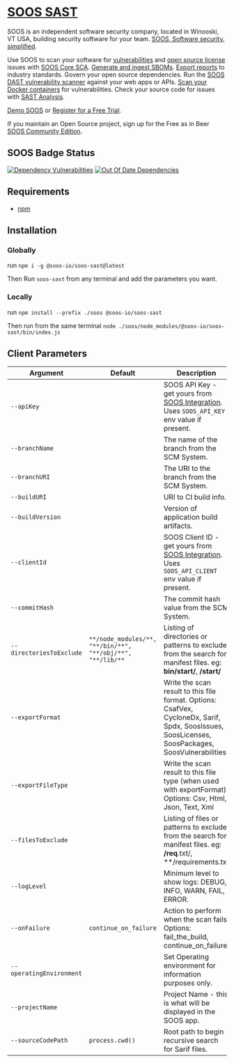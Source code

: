 # [SOOS SAST](https://soos.io/products/sast)

SOOS is an independent software security company, located in Winooski, VT USA, building security software for your team. [SOOS, Software security, simplified](https://soos.io).

Use SOOS to scan your software for [vulnerabilities](https://app.soos.io/research/vulnerabilities) and [open source license](https://app.soos.io/research/licenses) issues with [SOOS Core SCA](https://soos.io/products/sca). [Generate and ingest SBOMs](https://soos.io/products/sbom-manager). [Export reports](https://kb.soos.io/project-exports-and-reports) to industry standards. Govern your open source dependencies. Run the [SOOS DAST vulnerability scanner](https://soos.io/products/dast) against your web apps or APIs. [Scan your Docker containers](https://soos.io/products/containers) for vulnerabilities. Check your source code for issues with [SAST Analysis](https://soos.io/products/sast).

[Demo SOOS](https://app.soos.io/demo) or [Register for a Free Trial](https://app.soos.io/register).

If you maintain an Open Source project, sign up for the Free as in Beer [SOOS Community Edition](https://soos.io/products/community-edition).

## SOOS Badge Status
[![Dependency Vulnerabilities](https://img.shields.io/endpoint?url=https%3A%2F%2Fapi-hooks.soos.io%2Fapi%2Fshieldsio-badges%3FbadgeType%3DDependencyVulnerabilities%26pid%3Dhthsx56pz%26branchName%3Dmain)](https://app.soos.io)
[![Out Of Date Dependencies](https://img.shields.io/endpoint?url=https%3A%2F%2Fapi-hooks.soos.io%2Fapi%2Fshieldsio-badges%3FbadgeType%3DOutOfDateDependencies%26pid%3Dhthsx56pz%26branchName%3Dmain)](https://app.soos.io)

## Requirements
  - [npm](https://docs.npmjs.com/downloading-and-installing-node-js-and-npm)
  
## Installation

### Globally
run `npm i -g @soos-io/soos-sast@latest`

Then Run `soos-sast` from any terminal and add the parameters you want.

### Locally
run `npm install --prefix ./soos @soos-io/soos-sast`

Then run from the same terminal `node ./soos/node_modules/@soos-io/soos-sast/bin/index.js`

## Client Parameters


| Argument                 | Default                                   | Description                                                                                                                          |
| ------------------------ | ----------------------------------------- | ------------------------------------------------------------------------------------------------------------------------------------ |
| `--apiKey`               |                                     | SOOS API Key - get yours from [SOOS Integration](https://app.soos.io/integrate/sast). Uses `SOOS_API_KEY` env value if present.      |
| `--branchName`           |                                     | The name of the branch from the SCM System.                                                                                          |
| `--branchURI`            |                                     | The URI to the branch from the SCM System.                                                                                           |
| `--buildURI`             |                                     | URI to CI build info.                                                                                                                |
| `--buildVersion`         |                                     | Version of application build artifacts.                                                                                              |
| `--clientId`             |  | SOOS Client ID - get yours from [SOOS Integration](https://app.soos.io/integrate/sast). Uses `SOOS_API_CLIENT` env value if present.                                        |
| `--commitHash`           |                                     | The commit hash value from the SCM System.                                                                                           |
| `--directoriesToExclude` | `**/node_modules/**, "**/bin/**", "**/obj/**", "**/lib/**` | Listing of directories or patterns to exclude from the search for manifest files. eg: **bin/start/**, **/start/**   |
| `--exportFormat`         |  | Write the scan result to this file format. Options: CsafVex, CycloneDx, Sarif, Spdx, SoosIssues, SoosLicenses, SoosPackages, SoosVulnerabilities |
| `--exportFileType`       |  | Write the scan result to this file type (when used with exportFormat). Options: Csv, Html, Json, Text, Xml                                       |
| `--filesToExclude`       |                                     | Listing of files or patterns to exclude from the search for manifest files. eg: **/req**.txt/, **/requirements.txt                   |
| `--logLevel`             |                                     | Minimum level to show logs: DEBUG, INFO, WARN, FAIL, ERROR. |
| `--onFailure`            | `continue_on_failure`               | Action to perform when the scan fails. Options: fail_the_build, continue_on_failure.                                                 |
| `--operatingEnvironment` |                                     | Set Operating environment for information purposes only.                                                                             |
| `--projectName`          |                                     | Project Name - this is what will be displayed in the SOOS app.                                                                       |
| `--sourceCodePath`       | `process.cwd()`                     | Root path to begin recursive search for Sarif files.                                                                                 |
